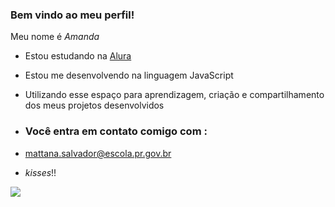 ### Bem vindo ao meu perfil!

Meu nome é _Amanda_

- Estou estudando na [Alura](https://www.alura.com.br)
- Estou me desenvolvendo na linguagem JavaScript
- Utilizando esse espaço para aprendizagem, criação e compartilhamento dos meus projetos desenvolvidos

- ### Você entra em contato comigo com :

- mattana.salvador@escola.pr.gov.br

- _kisses_!!

![](https://media1.tenor.com/m/qbueeW-aVkkAAAAd/feeling-pretty-belly.gif)

